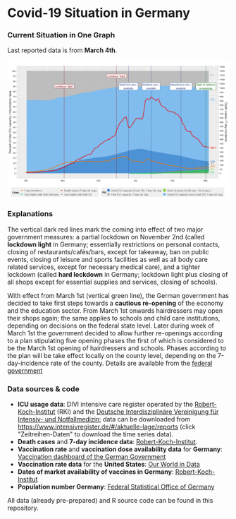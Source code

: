 Covid-19 Situation in Germany
================

### Current Situation in One Graph
Last reported data is from **March 4th**.

![](onepicture.png)


### Explanations

The vertical dark red lines mark the coming into effect of two major government measures: a partial lockdown on November 2nd (called **lockdown light** in Germany; essentially restrictions on personal contacts, closing of restaurants/cafés/bars, except for takeaway, ban on public events, closing of leisure and sports facilities as well as all body care related services, except for necessary medical care), and a tighter lockdown (called **hard lockdown** in Germany; lockdown light plus closing of all shops except for essential supplies and services, closing of schools).


With effect from March 1st (vertical green line), the German government has decided to take first steps towards a **cautious re-opening** of the economy and the education sector. From March 1st onwards hairdressers may open their shops again; the same applies to schools and child care institutions, depending on decisions on the federal state level. Later during week of March 1st the government decided to allow further re-openings according to a plan stipulating five opening phases the first of which is considered to be the March 1st opening of hairdressers and schools. Phases according to the plan will be take effect locally on the county level, depending on the 7-day-incidence rate of the county. Details are available from the [federal government](https://www.bundesregierung.de/breg-de/themen/coronavirus/fuenf-oeffnungsschritte-1872120)


### Data sources & code

* **ICU usage data**:  DIVI intensive care register operated by the [Robert-Koch-Institut]() (RKI) and the [Deutsche Interdisziplinäre
Vereinigung für Intensiv- und Notfallmedizin](https://www.divi.de/); data can be downloaded from <https://www.intensivregister.de/#/aktuelle-lage/reports> (click "Zeitreihen-Daten" to download the time series data).
* **Death cases** and **7-day incidence data**: [Robert-Koch-Institut](https://www.rki.de/DE/Content/InfAZ/N/Neuartiges_Coronavirus/Daten/Fallzahlen_Daten.html;jsessionid=FB9800F61AE81ACFF850FB2567F1F1DB.internet071?nn=2386228).
* **Vaccination rate** and **vaccination dose availability data** for **Germany**: [Vaccination dashboard of the German Government](https://impfdashboard.de/daten)
* **Vaccination rate data** for the **United States**: [Our World in Data](https://ourworldindata.org/covid-vaccinations?country=~USA)
* **Dates of market availability of vaccines in Germany**: [Robert-Koch-Institut](https://www.rki.de/DE/Content/InfAZ/N/Neuartiges_Coronavirus/Daten/Impfquotenmonitoring.xlsx?__blob=publicationFile)
* **Population number Germany**: [Federal Statistical Office of Germany](https://www.destatis.de/DE/Themen/Gesellschaft-Umwelt/Bevoelkerung/Bevoelkerungsstand/Tabellen/zensus-geschlecht-staatsangehoerigkeit-2020.html)

All data (already pre-prepared) and R source code can be found in this repository.